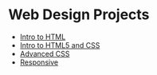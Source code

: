 # Web Design Projects

<ul>
<li><a href="HTML_noob/index.html" target="_blank">Intro to HTML </a></li>
<li><a href="HTML5_CSS_noob/index.html" target="_blank">Intro to HTML5 and CSS </a></li>
<li><a href="HTML5_advCSS_noob/index.html" target="_blank">Advanced CSS</a></li>
<li><a href="HTML5_responsive_noob/index.html" target="_blank">Responsive</a></li>
</ul>